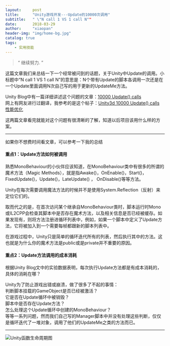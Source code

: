 ```yaml
---
layout:     post
title:      "Unity游戏开发---Update的10000次调用"
subtitle:   " \"N call 1 VS 1 call N""
date:       2018-03-29
author:     "xiaopan"
header-img: "img/home-bg.jpg"
catalog: true
tags:
    - 实用技能
---
```


> “ 继续努力. ”

这篇文章我们来总结一下一个经常被问到的话题，关于Unity中Update的调用。小标题中“N call 1 VS 1 call N”的意思是：N个带有Update的脚本各调用一次还是在一个Update里面调用N次自己写的用于更新的UpdateMe方法。

Unity Blog中有一篇详细讲述这个问题的文章：[10000 Update() calls](https://blogs.unity3d.com/cn/2015/12/23/1k-update-calls/)  
网上有网友进行过翻译，我参考的是这个帖子：[Unity3d 10000 Update() calls 性能优化](https://blog.csdn.net/huutu/article/details/50522585)

这两篇文章看完就能对这个问题有很清晰的了解，知道以后项目该用什么样的方案。

---

如果你不想费时间看文章，可以参考一下我的总结  

#### 重点1：Update方法如何被调用
熟悉MonoBehaviour的小伙伴应该知道，在MonoBehaviour类中有很多的所谓的魔术方法（Magic Methods），就是指Awake()，OnEnable()，Start()，FixedUpdate()，Update()，LateUpdate() ， OnDisable()等等方法。  

Unity在每次需要调用魔法方法的时候并不是使用System.Reflection（反射）来定位它们的。  

取而代之的是，在首次访问某个继承自MonoBehaviour类时，脚本运行时Mono或IL2CPP会检查其脚本中是否存在魔术方法，以及相关信息是否已经被缓存。如果发现有，则将方法注册进循环列表中，例如，如果一个脚本中定义了Update方法，它将被加入到一个需要每帧都跟新的脚本列表中。  

在游戏过程中，Unity只是简单的循环迭代所有的列表，然后执行其中的方法。这也就是为什么你的魔术方法是public或是private并不重要的原因。  

#### 重点2：Update方法调用的成本消耗
根据Unity Blog文中的实验数据表明，每次执行Update方法都是有成本消耗的，具体的消耗在哪？  

Unity为了防止游戏出错或崩溃，做了很多了不起的事情：  
判断脚本挂载的GameObject是否已经被激活？  
它是否在Update循环中被销毁？  
脚本中是否存在Update方法？  
怎么处理这个Update循环中创建的MonoBehaviour？  
等等一系列问题，然而我们自己写的Manager脚本中并没有处理这些判断，仅仅是循环迭代了一堆对象，调用了他们的UpdateMe之类的方法而已。

---

![Unity函数生命周期图](https://xiaopan1991.github.io/img/UpdateCall/UpdateCall.jpg)